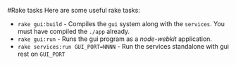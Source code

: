 #Rake tasks
Here are some useful rake tasks:

  * `rake gui:build` - Compiles the `gui` system along with the `services`. You must have compiled the `./app` already.
  * `rake gui:run` - Runs the gui program as a *node-webkit* application.
  * `rake services:run GUI_PORT=NNNN` - Run the services standalone with gui rest on `GUI_PORT`
